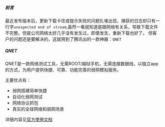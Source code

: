 ##### 前言
最近发布版本后，更新下载卡住或提示失败的问题扎堆出现，捕获的日志却只有一行字`unexpected end of stream`,虽然一看就知道是跟网络有关系，导致下载文件不完整。但是公司网络太好几乎没有发生过，即便发生，重新下载也好了。
但客户的问题还是要解决的，这就用到了腾讯出的一款神器：`QNET`

##### QNET
QNET是一款网络测试工具，无需ROOT/越狱手机，无需连接数据线，以独立app的方式，为用户提供快捷、可靠、功能完善的弱网模拟服务。

主要优点有：
* 弱网搭建简单快捷
* 自动化弱网测试
* 网络协议抓包
* 真实的全球网络和弱网场景

详细内容见[官方使用文档](https://cdn.wetest.qq.com/qnet/files/QNET%E7%BD%91%E7%BB%9C%E6%B5%8B%E8%AF%95%E5%B7%A5%E5%85%B72.0.pdf)